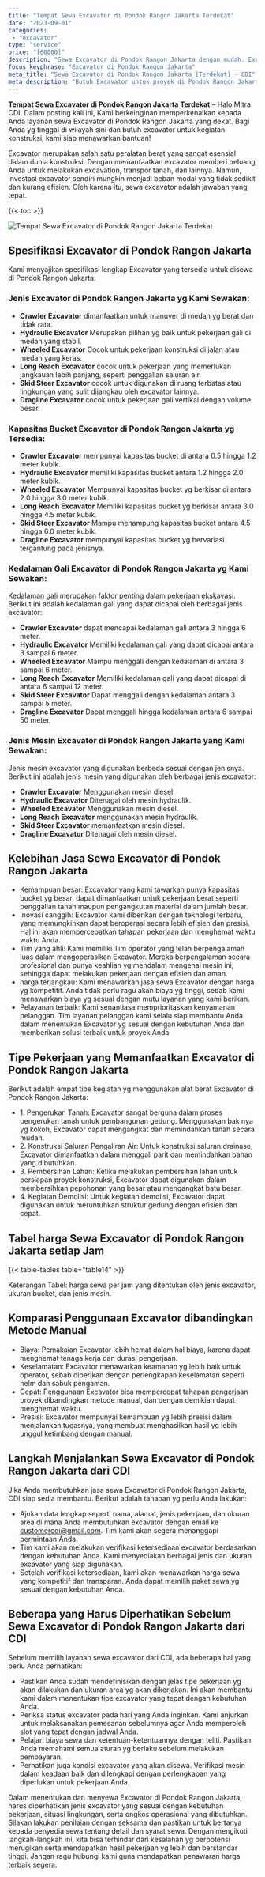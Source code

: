 ```yaml
---
title: "Tempat Sewa Excavator di Pondok Rangon Jakarta Terdekat"
date: "2023-09-01"
categories:
 - "excavator"
type: "service"
price: "[60000]"
description: "Sewa Excavator di Pondok Rangon Jakarta dengan mudah. Excavator menjadi pilihan utama kontraktor untuk mendukung kelancaran pekerjaan. Hubungi kami segera."
focus_keyphrase: "Excavator di Pondok Rangon Jakarta"
meta_title: "Sewa Excavator di Pondok Rangon Jakarta [Terdekat] - CDI"
meta_description: "Butuh Excavator untuk proyek di Pondok Rangon Jakarta?. Kami hadirkan Excavator berkualitas untuk mendukung produktivitas. Penawaran spesial minggu ini tersedia."
---
```


**Tempat Sewa Excavator di Pondok Rangon Jakarta Terdekat** – Halo Mitra CDI, Dalam posting kali ini, Kami berkeinginan memperkenalkan kepada Anda layanan sewa Excavator di Pondok Rangon Jakarta yang dekat. Bagi Anda yg tinggal di wilayah sini dan butuh excavator untuk kegiatan konstruksi, kami siap menawarkan bantuan!

Excavator merupakan salah satu peralatan berat yang sangat esensial dalam dunia konstruksi. Dengan memanfaatkan excavator memberi peluang Anda untuk melakukan excavation, transpor tanah, dan lainnya. Namun, investasi excavator sendiri mungkin menjadi beban modal yang tidak sedikit dan kurang efisien. Oleh karena itu, sewa excavator adalah jawaban yang tepat.

{{< toc >}}

![Tempat Sewa Excavator di Pondok Rangon Jakarta Terdekat](/images/excavator/excavator-11.jpg)

## Spesifikasi Excavator di Pondok Rangon Jakarta

Kami menyajikan spesifikasi lengkap Excavator yang tersedia untuk disewa di Pondok Rangon Jakarta:

### Jenis Excavator di Pondok Rangon Jakarta yg Kami Sewakan:

*   **Crawler Excavator** dimanfaatkan untuk manuver di medan yg berat dan tidak rata.
*   **Hydraulic Excavator** Merupakan pilihan yg baik untuk pekerjaan gali di medan yang stabil.
*   **Wheeled Excavator** Cocok untuk pekerjaan konstruksi di jalan atau medan yang keras.
*   **Long Reach Excavator** cocok untuk pekerjaan yang memerlukan jangkauan lebih panjang, seperti penggalian saluran air.
*   **Skid Steer Excavator** cocok untuk digunakan di ruang terbatas atau lingkungan yang sulit dijangkau oleh excavator lainnya.
*   **Dragline Excavator** cocok untuk pekerjaan gali vertikal dengan volume besar.

### Kapasitas Bucket Excavator di Pondok Rangon Jakarta yg Tersedia:

*   **Crawler Excavator** mempunyai kapasitas bucket di antara 0.5 hingga 1.2 meter kubik.
*   **Hydraulic Excavator** memiliki kapasitas bucket antara 1.2 hingga 2.0 meter kubik.
*   **Wheeled Excavator** Mempunyai kapasitas bucket yg berkisar di antara 2.0 hingga 3.0 meter kubik.
*   **Long Reach Excavator** Memiliki kapasitas bucket yg berkisar antara 3.0 hingga 4.5 meter kubik.
*   **Skid Steer Excavator** Mampu menampung kapasitas bucket antara 4.5 hingga 6.0 meter kubik.
*   **Dragline Excavator** mempunyai kapasitas bucket yg bervariasi tergantung pada jenisnya.

### Kedalaman Gali Excavator di Pondok Rangon Jakarta yg Kami Sewakan:

Kedalaman gali merupakan faktor penting dalam pekerjaan ekskavasi. Berikut ini adalah kedalaman gali yang dapat dicapai oleh berbagai jenis excavator:

*   **Crawler Excavator** dapat mencapai kedalaman gali antara 3 hingga 6 meter.
*   **Hydraulic Excavator** Memiliki kedalaman gali yang dapat dicapai antara 3 sampai 6 meter.
*   **Wheeled Excavator** Mampu menggali dengan kedalaman di antara 3 sampai 6 meter.
*   **Long Reach Excavator** Memiliki kedalaman gali yang dapat dicapai di antara 6 sampai 12 meter.
*   **Skid Steer Excavator** Dapat menggali dengan kedalaman antara 3 sampai 5 meter.
*   **Dragline Excavator** Dapat menggali hingga kedalaman antara 6 sampai 50 meter.

### Jenis Mesin Excavator di Pondok Rangon Jakarta yang Kami Sewakan:

Jenis mesin excavator yang digunakan berbeda sesuai dengan jenisnya. Berikut ini adalah jenis mesin yang digunakan oleh berbagai jenis excavator:

*   **Crawler Excavator** Menggunakan mesin diesel.
*   **Hydraulic Excavator** Ditenagai oleh mesin hydraulik.
*   **Wheeled Excavator** Menggunakan mesin diesel.
*   **Long Reach Excavator** menggunakan mesin hydraulik.
*   **Skid Steer Excavator** memanfaatkan mesin diesel.
*   **Dragline Excavator** Ditenagai oleh mesin diesel.

## Kelebihan Jasa Sewa Excavator di Pondok Rangon Jakarta

*   Kemampuan besar: Excavator yang kami tawarkan punya kapasitas bucket yg besar, dapat dimanfaatkan untuk pekerjaan berat seperti penggalian tanah maupun pengangkutan material dalam jumlah besar.
*   Inovasi canggih: Excavator kami diberikan dengan teknologi terbaru, yang memungkinkan dapat beroperasi secara lebih efisien dan presisi. Hal ini akan mempercepatkan tahapan pekerjaan dan menghemat waktu waktu Anda.
*   Tim yang ahli: Kami memiliki Tim operator yang telah berpengalaman luas dalam mengoperasikan Excavator. Mereka berpengalaman secara profesional dan punya keahlian yg mendalam mengenai mesin ini, sehingga dapat melakukan pekerjaan dengan efisien dan aman.
*   harga terjangkau: Kami menawarkan jasa sewa Excavator dengan harga yg kompetitif. Anda tidak perlu ragu akan biaya yg tinggi, sebab kami menawarkan biaya yg sesuai dengan mutu layanan yang kami berikan.
*   Pelayanan terbaik: Kami senantiasa memprioritaskan kenyamanan pelanggan. Tim layanan pelanggan kami selalu siap membantu Anda dalam menentukan Excavator yg sesuai dengan kebutuhan Anda dan memberikan solusi terbaik untuk proyek Anda.

## Tipe Pekerjaan yang Memanfaatkan Excavator di Pondok Rangon Jakarta

Berikut adalah empat tipe kegiatan yg menggunakan alat berat Excavator di Pondok Rangon Jakarta:

*   1\. Pengerukan Tanah: Excavator sangat berguna dalam proses pengerukan tanah untuk pembangunan gedung. Menggunakan bak nya yg kokoh, Excavator dapat mengangkat dan memindahkan tanah secara mudah.
*   2\. Konstruksi Saluran Pengaliran Air: Untuk konstruksi saluran drainase, Excavator dimanfaatkan dalam menggali parit dan memindahkan bahan yang dibutuhkan.
*   3\. Pembersihan Lahan: Ketika melakukan pembersihan lahan untuk persiapan proyek konstruksi, Excavator dapat digunakan dalam membersihkan pepohonan yang besar atau mengangkat batu besar.
*   4\. Kegiatan Demolisi: Untuk kegiatan demolisi, Excavator dapat digunakan untuk meruntuhkan struktur gedung dengan efisien dan cepat.

## Tabel harga Sewa Excavator di Pondok Rangon Jakarta setiap Jam

{{< table-tables table="table14" >}}

Keterangan Tabel: harga sewa per jam yang ditentukan oleh jenis excavator, ukuran bucket, dan jenis mesin.

## Komparasi Penggunaan Excavator dibandingkan Metode Manual

*   Biaya: Pemakaian Excavator lebih hemat dalam hal biaya, karena dapat menghemat tenaga kerja dan durasi pengerjaan.
*   Keselamatan: Excavator menawarkan keamanan yg lebih baik untuk operator, sebab diberikan dengan perlengkapan keselamatan seperti helm dan sabuk pengaman.
*   Cepat: Penggunaan Excavator bisa mempercepat tahapan pengerjaan proyek dibandingkan metode manual, dan dengan demikian dapat menghemat waktu.
*   Presisi: Excavator mempunyai kemampuan yg lebih presisi dalam menjalankan tugasnya, yang membuat menghasilkan hasil yg lebih unggul ketimbang dengan manual.

## Langkah Menjalankan Sewa Excavator di Pondok Rangon Jakarta dari CDI

Jika Anda membutuhkan jasa sewa Excavator di Pondok Rangon Jakarta, CDI siap sedia membantu. Berikut adalah tahapan yg perlu Anda lakukan:

*   Ajukan data lengkap seperti nama, alamat, jenis pekerjaan, dan ukuran area di mana Anda membutuhkan excavator dengan email ke customercdi@gmail.com. Tim kami akan segera menanggapi permintaan Anda.
*   Tim kami akan melakukan verifikasi ketersediaan excavator berdasarkan dengan kebutuhan Anda. Kami menyediakan berbagai jenis dan ukuran excavator yang siap digunakan.
*   Setelah verifikasi ketersediaan, kami akan menawarkan harga sewa yang kompetitif dan transparan. Anda dapat memilih paket sewa yg sesuai dengan kebutuhan Anda.

## Beberapa yang Harus Diperhatikan Sebelum Sewa Excavator di Pondok Rangon Jakarta dari CDI

Sebelum memilih layanan sewa excavator dari CDI, ada beberapa hal yang perlu Anda perhatikan:

*   Pastikan Anda sudah mendefinisikan dengan jelas tipe pekerjaan yg akan dilakukan dan ukuran area yg akan dikerjakan. Ini akan membantu kami dalam menentukan tipe excavator yang tepat dengan kebutuhan Anda.
*   Periksa status excavator pada hari yang Anda inginkan. Kami anjurkan untuk melaksanakan pemesanan sebelumnya agar Anda memperoleh slot yang tepat dengan jadwal Anda.
*   Pelajari biaya sewa dan ketentuan-ketentuannya dengan teliti. Pastikan Anda memahami semua aturan yg berlaku sebelum melakukan pembayaran.
*   Perhatikan juga kondisi excavator yang akan disewa. Verifikasi mesin dalam keadaan baik dan dilengkapi dengan perlengkapan yang diperlukan untuk pekerjaan Anda.

Dalam menentukan dan menyewa Excavator di Pondok Rangon Jakarta, harus diperhatikan jenis excavator yang sesuai dengan kebutuhan pekerjaan, situasi lingkungan, serta ongkos operasional yang dibutuhkan. Silakan lakukan penilaian dengan seksama dan pastikan untuk bertanya kepada penyedia sewa tentang detail dan syarat sewa. Dengan mengikuti langkah-langkah ini, kita bisa terhindar dari kesalahan yg berpotensi merugikan serta mendapatkan hasil pekerjaan yg lebih dan berstandar tinggi. Jangan ragu hubungi kami guna mendapatkan penawaran harga terbaik segera.
